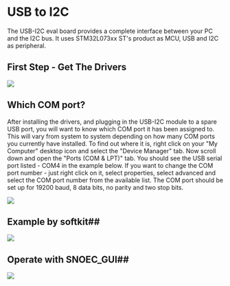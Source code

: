 # USB to I2C

The USB-I2C eval board provides a complete interface between your PC and the I2C bus. It uses STM32L073xx ST's product as MCU, USB and I2C as peripheral.

## First Step - Get The Drivers ##

![](http://i.imgur.com/MP1gyhI.jpg)

## Which COM port? ##

After installing the drivers, and plugging in the USB-I2C module to a spare USB port, you will want to know which COM port it has been assigned to. This will vary from system to system depending on how many COM ports you currently have installed. To find out where it is, right click on your "My Computer" desktop icon and select the "Device Manager" tab. Now scroll down and open the "Ports (COM & LPT)" tab. You should see the USB serial port listed - COM4 in the example below. If you want to change the COM port number - just right click on it, select properties, select advanced and select the COM port number from the available list. The COM port should be set up for 19200 baud, 8 data bits, no parity and two stop bits. 

![](http://i.imgur.com/JC0oCQq.jpg)

## Example by softkit##

![](http://i.imgur.com/MPvuCdw.jpg)

## Operate with SNOEC_GUI##

![](http://i.imgur.com/H6AExwg.jpg)
